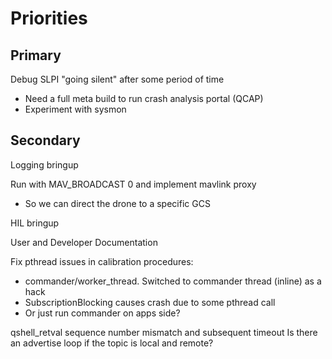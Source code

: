 
# Priorities

## Primary

Debug SLPI "going silent" after some period of time
- Need a full meta build to run crash analysis portal (QCAP)
- Experiment with sysmon

## Secondary

Logging bringup

Run with MAV_BROADCAST 0 and implement mavlink proxy
   * So we can direct the drone to a specific GCS

HIL bringup

User and Developer Documentation

Fix pthread issues in calibration procedures:
- commander/worker_thread. Switched to commander thread (inline) as a hack
- SubscriptionBlocking causes crash due to some pthread call
- Or just run commander on apps side?

qshell_retval sequence number mismatch and subsequent timeout
Is there an advertise loop if the topic is local and remote?
